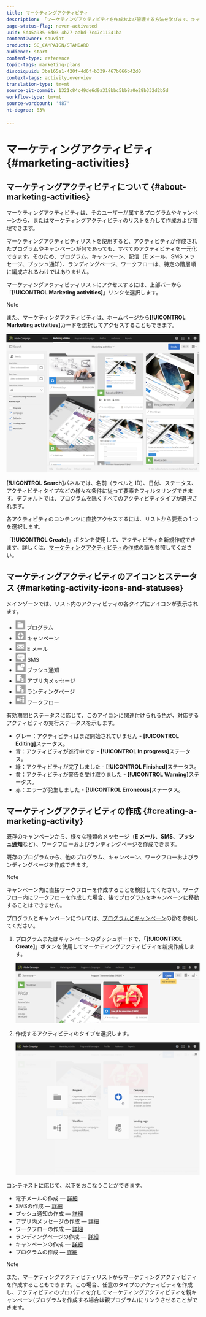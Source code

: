 ```yaml
---
title: マーケティングアクティビティ
description: 「マーケティングアクティビティを作成および管理する方法を学びます。キャンペーン、E メール、SMS、プッシュ通知配信、ランディングページ、ワークフローが含まれます。新規アクティビティを簡単に設計し、既存のアクティビティを編集し、そのステータスと有効性を確認できます。」
page-status-flag: never-activated
uuid: 5d45a935-6d03-4b27-aabd-7c47c11241ba
contentOwner: sauviat
products: SG_CAMPAIGN/STANDARD
audience: start
content-type: reference
topic-tags: marketing-plans
discoiquuid: 3ba165e1-420f-4d6f-b339-467b066b42d0
context-tags: activity,overview
translation-type: tm+mt
source-git-commit: 1321c84c49de6d9a318bbc5bb8a0e28b332d2b5d
workflow-type: tm+mt
source-wordcount: '487'
ht-degree: 83%

---
```



# マーケティングアクティビティ{#marketing-activities}

## マーケティングアクティビティについて {#about-marketing-activities}

マーケティングアクティビティは、そのユーザーが属するプログラムやキャンペーンから、またはマーケティングアクティビティのリストを介して作成および管理できます。

マーケティングアクティビティリストを使用すると、アクティビティが作成されたプログラムやキャンペーンが何であっても、すべてのアクティビティを一元化できます。そのため、プログラム、キャンペーン、配信（E メール、SMS メッセージ、プッシュ通知）、ランディングページ、ワークフローは、特定の階層順に編成されるわけではありません。

マーケティングアクティビティリストにアクセスするには、上部バーから「**[!UICONTROL Marketing activities]**」リンクを選択します。

>[!NOTE]
>
>また、マーケティングアクティビティは、ホームページから&#x200B;**[!UICONTROL Marketing activities]**&#x200B;カードを選択してアクセスすることもできます。

![](assets/marketing_activities_1.png)

**[!UICONTROL Search]**&#x200B;パネルでは、名前（ラベルと ID）、日付、ステータス、アクティビティタイプなどの様々な条件に従って要素をフィルタリングできます。デフォルトでは、プログラムを除くすべてのアクティビティタイプが選択されます。

各アクティビティのコンテンツに直接アクセスするには、リストから要素の 1 つを選択します。

「**[!UICONTROL Create]**」ボタンを使用して、アクティビティを新規作成できます。詳しくは、[マーケティングアクティビティの作成](#creating-a-marketing-activity)の節を参照してください。

## マーケティングアクティビティのアイコンとステータス {#marketing-activity-icons-and-statuses}

メインゾーンでは、リスト内のアクティビティの各タイプにアイコンが表示されます。

* ![](assets/marketing_program_icon.png) プログラム
* ![](assets/marketing_campaign_icon.png) キャンペーン
* ![](assets/marketing_email_icon.png) E メール
* ![](assets/marketing_sms_icon.png) SMS
* ![](assets/marketing_push_icon.png) プッシュ通知
* ![](assets/marketing_lp_icon.png) アプリ内メッセージ
* ![](assets/marketing_lp_icon.png) ランディングページ
* ![](assets/marketing_workflow_icon.png) ワークフロー

有効期間とステータスに応じて、このアイコンに関連付けられる色が、対応するアクティビティの実行ステータスを示します。

* グレー：アクティビティはまだ開始されていません - **[!UICONTROL Editing]**&#x200B;ステータス。
* 青：アクティビティが進行中です - **[!UICONTROL In progress]**&#x200B;ステータス。
* 緑：アクティビティが完了しました - **[!UICONTROL Finished]**&#x200B;ステータス。
* 黄：アクティビティが警告を受け取りました - **[!UICONTROL Warning]**&#x200B;ステータス。
* 赤：エラーが発生しました - **[!UICONTROL Erroneous]**&#x200B;ステータス。

## マーケティングアクティビティの作成 {#creating-a-marketing-activity}

既存のキャンペーンから、様々な種類のメッセージ（**E メール**、**SMS**、**プッシュ通知**&#x200B;など）、ワークフローおよびランディングページを作成できます。

既存のプログラムから、他のプログラム、キャンペーン、ワークフローおよびランディングページを作成できます。

>[!NOTE]
>
>キャンペーン内に直接ワークフローを作成することを検討してください。ワークフロー内にワークフローを作成した場合、後でプログラムをキャンペーンに移動することはできません。

プログラムとキャンペーンについては、[プログラムとキャンペーン](../../start/using/programs-and-campaigns.md)の節を参照してください。

1. プログラムまたはキャンペーンのダッシュボードで、「**[!UICONTROL Create]**」ボタンを使用してマーケティングアクティビティを新規作成します。

   ![](assets/marketing_activiy_creation_1.png)

1. 作成するアクティビティのタイプを選択します。

   ![](assets/marketing_activiy_creation_2.png)

コンテキストに応じて、以下をおこなうことができます。

* 電子メールの作成 — [詳細](../../channels/using/creating-an-email.md)
* SMSの作成 — [詳細](../../channels/using/creating-an-sms-message.md)
* プッシュ通知の作成 — [詳細](../../channels/using/preparing-and-sending-a-push-notification.md)
* アプリ内メッセージの作成 — [詳細](../../channels/using/about-in-app-messaging.md)
* ワークフローの作成 — [詳細](../../automating/using/building-a-workflow.md#creating-a-workflow)
* ランディングページの作成 — [詳細](../../channels/using/getting-started-with-landing-pages.md)
* キャンペーンの作成 — [詳細](../../start/using/programs-and-campaigns.md#creating-a-campaign)
* プログラムの作成 — [詳細](../../start/using/programs-and-campaigns.md#creating-a-program)

>[!NOTE]
>
>また、マーケティングアクティビティリストからマーケティングアクティビティを作成することもできます。この場合、任意のタイプのアクティビティを作成し、アクティビティのプロパティを介してマーケティングアクティビティを親キャンペーン(プログラムを作成する場合は親プログラム)にリンクさせることができます。

